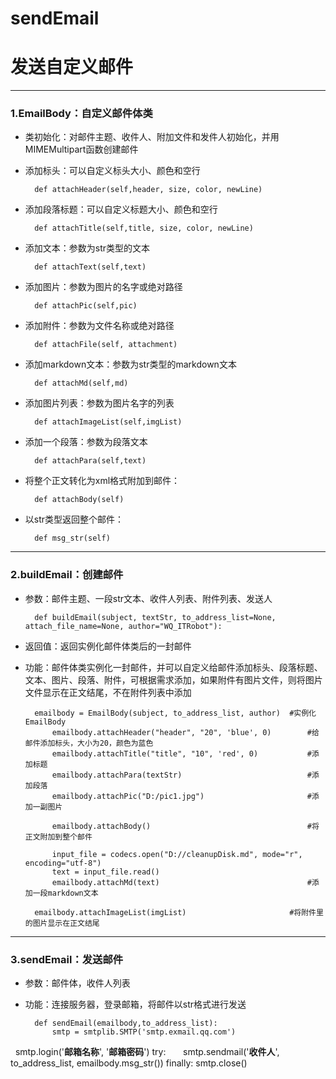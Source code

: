 # sendEmail
# 发送自定义邮件

---
### 1.EmailBody：自定义邮件体类

* 类初始化：对邮件主题、收件人、附加文件和发件人初始化，并用MIMEMultipart函数创建邮件

* 添加标头：可以自定义标头大小、颜色和空行

		def attachHeader(self,header, size, color, newLine)

* 添加段落标题：可以自定义标题大小、颜色和空行

		def attachTitle(self,title, size, color, newLine)
	
* 添加文本：参数为str类型的文本

		def attachText(self,text)

* 添加图片：参数为图片的名字或绝对路径

		def attachPic(self,pic)

* 添加附件：参数为文件名称或绝对路径

		def attachFile(self, attachment)

* 添加markdown文本：参数为str类型的markdown文本

		def attachMd(self,md)

* 添加图片列表：参数为图片名字的列表

		def attachImageList(self,imgList)

* 添加一个段落：参数为段落文本

		def attachPara(self,text)

* 将整个正文转化为xml格式附加到邮件：

		def attachBody(self)
   
* 以str类型返回整个邮件：

		def msg_str(self)



---

### 2.buildEmail：创建邮件

* 参数：邮件主题、一段str文本、收件人列表、附件列表、发送人

		def buildEmail(subject, textStr, to_address_list=None, attach_file_name=None, author="WQ_ITRobot"):

* 返回值：返回实例化邮件体类后的一封邮件

* 功能：邮件体类实例化一封邮件，并可以自定义给邮件添加标头、段落标题、文本、图片、段落、附件，可根据需求添加，如果附件有图片文件，则将图片文件显示在正文结尾，不在附件列表中添加


		emailbody = EmailBody(subject, to_address_list, author)  #实例化EmailBody
    		emailbody.attachHeader("header", "20", 'blue', 0)        #给邮件添加标头，大小为20，颜色为蓝色
    		emailbody.attachTitle("title", "10", 'red', 0)           #添加标题
    		emailbody.attachPara(textStr)                            #添加段落
    		emailbody.attachPic("D:/pic1.jpg")                       #添加一副图片

    		emailbody.attachBody()                                   #将正文附加到整个邮件                 

    		input_file = codecs.open("D://cleanupDisk.md", mode="r", encoding="utf-8")
    		text = input_file.read()
    		emailbody.attachMd(text)                                 #添加一段markdown文本

		emailbody.attachImageList(imgList)                       #将附件里的图片显示在正文结尾



---

### 3.sendEmail：发送邮件
* 参数：邮件体，收件人列表

* 功能：连接服务器，登录邮箱，将邮件以str格式进行发送

		def sendEmail(emailbody,to_address_list):
    		smtp = smtplib.SMTP('smtp.exmail.qq.com')
    		smtp.login('**邮箱名称**', '**邮箱密码**')
    		try:
        		smtp.sendmail('**收件人**', to_address_list, emailbody.msg_str())
    		finally:
        		smtp.close()
